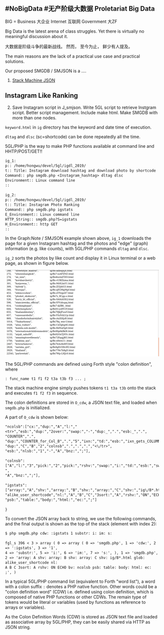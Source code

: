 ## #NoBigData #无产阶级大数据 Proletariat Big Data

BIG = Business 大企业 Internet 互联网 Government 大ZF

Big Data is the latest arena of class struggles. Yet there is virtually no meaningful discussion about it.

大数据是阶级斗争的最新战线。 然而， 至今为止， 鲜少有人提及。

The main reasons are the lack of a practical use case and practical solutions.

Our proposed SMGDB / SMJSON is a ....

1. [Stack Machine JSON](https://github.com/udexon/SMMP/blob/master/SMJSON.md)


## Instagram Like Ranking

2. Save Instagram script in J_smjson. Write 5GL script to retrieve Instgram script. Better script management. Include make html. Make SMGDB with more than one nodes.

`keyword.html` in `ig` directory has the keyword and date time of execution.

`dltag` and `dlsc` (sc=shortcode) can be done repeatedly all the time.

5GL/PHP is the way to make PHP functions available at command line and HHTP/POST/GET!!

```
ig_1:
p:: /home/hongwu/devel/5gl/igdl_2019/
t:: Title: Instagram download hashtag and download photo by shortcode
Command:: php smgdb.php <Instagram_hashtag> dltag dlsc
Environment:: Linux command line
::

ig_2:
p:: /home/hongwu/devel/5gl/igdl_2019/
t:: Title: Instagram Photo Ranking
Command:: php smgdb.php igstats
E_Environment:: Linux command line
HTTP_String:: smgdb.php?S=igstats
H_Environment:: http GET
::
```

In the Graph:Note / SMJSON example shown above, `ig_1` downloads the page for a given Instagram hashtag and the photos and "edge" (graph) information (e.g. like counts), with 5GL/PHP commands `dltag` and `dlsc`.

`ig_2` sorts the photos by like count and display it in Linux terminal or a web page, as shown in figure below.


![alt text][InstaRank]

[InstaRank]: https://github.com/udexon/SMMP/blob/master/Instagram_Rank_2019.png "Instagram Ranking Example"

The 5GL/PHP commands are defined using Forth style "colon definition", where

```
: func_name t1 f1 f2 t3a t3b f3 ... ;
```

The stack machine engine simply pushes tokens `t1 t3a t3b` onto the stack and executes `f1 f2 f3` in sequence.

The colon definitions are stored in `O_cdw`, a JSON text file, and loaded when `smgdb.php` is initialized.

A part of `O_cdw` is shown below:

```
"ncolsb":["cx:","dup:","A","l:","<tr>","esb:","dup:","2over:","swap:","-","dup:_",".","esb:_",".",
"COUNTER",".",
"dup:","COUNTER_for_Col_B",".","5","ixn:","td:","esb:","ixn_gets_COLUMN_A_from_outside_loop",".",
"dup:","C","B","2","colnsb",".",".",".","<\/tr>",
"esb:","nlsb:","1","-","A","bnz:",";"],

"colnsb":["A","l:","3","pick:","2","pick:","rshv:","swap:","i:","td:","esb:","swap:",".","1","-",
"A","bnz:",";"],

"igstats":["array:","A","shv:","array:","B","shv:","array:","C","shv:","ig\/B*.html","glob:",
"alike_user_shortcode","nl:","A","B","C","3sort:","A","rshv:","ON","ECHO","bv:","ncolsb",
"psb:","table:","body:","html:","ec:",";"]

}
```

To convert the JSON array back to string, we use the following commands, and the final output is shown as the top of the stack (element with index 2):

```
$ php smgdb.php cdw: :igstats 1 substr: i: im: s:

fgl_s 396 < 3 > array ( 0 => array ( 0 => 'smgdb.php', 1 => 'cdw:', 2 => ':igstats', 3 => '1', 
4 => 'substr:', 5 => 'i:', 6 => 'im:', 7 => 's:', ), 1 => 'smgdb.php', 
2 => 'array: A shv: array: B shv: array: C shv: ig/B*.html glob: alike_user_shortcode nl: 
A B C 3sort: A rshv: ON ECHO bv: ncolsb psb: table: body: html: ec: ;', )
```

In a typical 5GL/PHP command list (equivalent to Forth "word list"), a word with a colon suffix `:` denotes a PHP native function. Other words could be a "colon definition word" (CDW) i.e. defined using colon definition, which is composed of native PHP functions or other CDWs. The remain type of tokens would be literal or variables (used by functions as reference to arrays or variables).

As the Colon Definition Words (CDW) is stored as JSON text file and loaded as associative array by 5GL/PHP, they can be easily shared via HTTP as JSON string.
